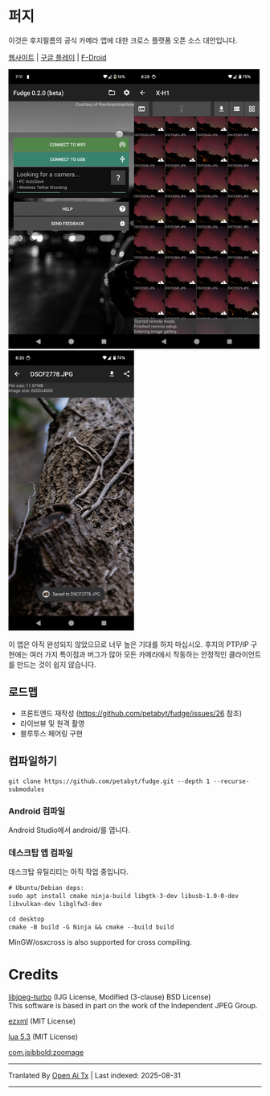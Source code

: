 # 퍼지
이것은 후지필름의 공식 카메라 앱에 대한 크로스 플랫폼 오픈 소스 대안입니다.  

[웹사이트](https://fudge.danielc.dev/) | [구글 플레이](https://play.google.com/store/apps/details?id=dev.danielc.fujiapp) | [F-Droid](https://apt.izzysoft.de/fdroid/index/apk/dev.danielc.fujiapp)

<img src="https://raw.githubusercontent.com/petabyt/fudge/master/fastlane/metadata/android/en-US/images/phoneScreenshots/1.png" width='250'><img src="https://raw.githubusercontent.com/petabyt/fudge/master/fastlane/metadata/android/en-US/images/phoneScreenshots/2.png" width='250'><img src="https://raw.githubusercontent.com/petabyt/fudge/master/fastlane/metadata/android/en-US/images/phoneScreenshots/4.png" width='250'>

이 앱은 아직 완성되지 않았으므로 너무 높은 기대를 하지 마십시오. 후지의 PTP/IP 구현에는 여러 가지 특이점과 버그가 많아 모든 카메라에서 작동하는 안정적인 클라이언트를 만드는 것이 쉽지 않습니다.

## 로드맵
- 프론트엔드 재작성 (https://github.com/petabyt/fudge/issues/26 참조)
- 라이브뷰 및 원격 촬영
- 블루투스 페어링 구현

## 컴파일하기
```
git clone https://github.com/petabyt/fudge.git --depth 1 --recurse-submodules
```
### Android 컴파일
Android Studio에서 android/를 엽니다.

### 데스크탑 앱 컴파일
데스크탑 유틸리티는 아직 작업 중입니다.

```
# Ubuntu/Debian deps:
sudo apt install cmake ninja-build libgtk-3-dev libusb-1.0-0-dev libvulkan-dev libglfw3-dev
```
```
cd desktop
cmake -B build -G Ninja && cmake --build build
```
MinGW/osxcross is also supported for cross compiling.

# Credits
[libjpeg-turbo](https://github.com/libjpeg-turbo/libjpeg-turbo) (IJG License, Modified (3-clause) BSD License)  
This software is based in part on the work of the Independent JPEG Group.

[ezxml](https://ezxml.sourceforge.net/) (MIT License)

[lua 5.3](https://www.lua.org/license.html) (MIT License)

[com.jsibbold:zoomage](https://github.com/jsibbold/zoomage/blob/master/LICENSE)



---


Tranlated By [Open Ai Tx](https://github.com/OpenAiTx/OpenAiTx) | Last indexed: 2025-08-31


---